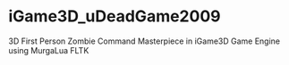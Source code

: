 # iGame3D_uDeadGame2009
3D First Person Zombie Command Masterpiece in iGame3D Game Engine using MurgaLua FLTK
